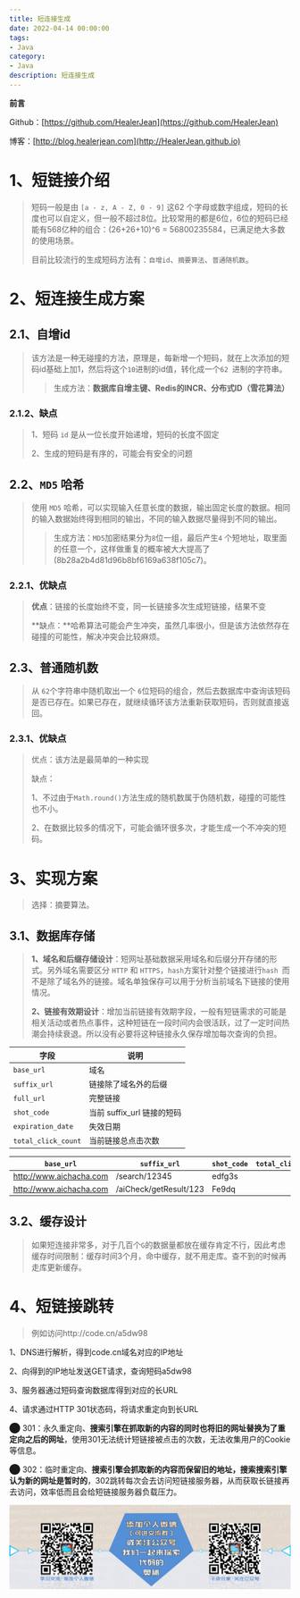 ```yaml
---
title: 短连接生成
date: 2022-04-14 00:00:00
tags: 
- Java
category: 
- Java
description: 短连接生成
---
```


**前言**     

 Github：[https://github.com/HealerJean](https://github.com/HealerJean)         

 博客：[http://blog.healerjean.com](http://HealerJean.github.io)          

# 1、短链接介绍

> 短码一般是由 `[a - z, A - Z, 0 - 9]` 这62 个字母或数字组成，短码的长度也可以自定义，但一般不超过8位。比较常用的都是6位，6位的短码已经能有568亿种的组合：(26+26+10)^6 = 56800235584，已满足绝大多数的使用场景。        
>
> 目前比较流行的生成短码方法有：`自增id`、`摘要算法`、`普通随机数`。



# 2、短连接生成方案

## 2.1、自增id

> 该方法是一种无碰撞的方法，原理是，每新增一个短码，就在上次添加的短码id基础上加1，然后将这个`10`进制的id值，转化成一个`62 `进制的字符串。                     
>
> > 生成方法：**数据库自增主键、Redis的INCR、分布式ID（雪花算法）**



### 2.1.2、缺点

> 1、短码 `id` 是从一位长度开始递增，短码的长度不固定       
>
> 2、生成的短码是有序的，可能会有安全的问题           



## 2.2、`MD5` 哈希

> 使用 `MD5` 哈希，可以实现输入任意长度的数据，输出固定长度的数据。相同的输入数据始终得到相同的输出，不同的输入数据尽量得到不同的输出。      
>
> 
>
> > 生成方法：`MD5`加密结果分为`8`位一组，最后产生`4` 个短地址，取里面的任意一个，这样做重复的概率被大大提高了(8b28a2b4d81d96b8bf6169a638f105c7)。

### 2.2.1、优缺点

> **优点**：链接的长度始终不变，同一长链接多次生成短链接，结果不变           
>
> **缺点：**哈希算法可能会产生冲突，虽然几率很小，但是该方法依然存在碰撞的可能性，解决冲突会比较麻烦。



## 2.3、普通随机数

> 从 `62`个字符串中随机取出一个 `6`位短码的组合，然后去数据库中查询该短码是否已存在。如果已存在，就继续循环该方法重新获取短码，否则就直接返回。

### 2.3.1、优缺点

> 优点：该方法是最简单的一种实现       
>
> 缺点：     
>
> 1、不过由于`Math.round()`方法生成的随机数属于伪随机数，碰撞的可能性也不小。
>
> 2、在数据比较多的情况下，可能会循环很多次，才能生成一个不冲突的短码。





# 3、实现方案

> 选择：摘要算法。

## 3.1、数据库存储

> **1、域名和后缀存储设计**：短网址基础数据采用域名和后缀分开存储的形式。另外域名需要区分 `HTTP` 和 `HTTPS`，`hash`方案针对整个链接进行`hash `而不是除了域名外的链接。域名单独保存可以用于分析当前域名下链接的使用情况。           
>
> **2、链接有效期设计**：增加当前链接有效期字段，一般有短链需求的可能是相关活动或者热点事件，这种短链在一段时间内会很活跃，过了一定时间热潮会持续衰退。所以没有必要将这种链接永久保存增加每次查询的负担。



| 字段                | 说明                       |
| ------------------- | -------------------------- |
| `base_url`          | 域名                       |
| `suffix_url`        | 链接除了域名外的后缀       |
| `full_url`          | 完整链接                   |
| `shot_code`         | 当前 suffix_url 链接的短码 |
| `expiration_date`   | 失效日期                   |
| `total_click_count` | 当前链接总点击次数         |



| `base_url`              | `suffix_url`           | `shot_code` | `total_click_count` | `full_url`                                     | `expiration_date` |
| ----------------------- | ---------------------- | ----------- | ------------------- | ---------------------------------------------- | ----------------- |
| http://www.aichacha.com | /search/12345          | edfg3s      |                     | http://www.aichacha.com//search/12345          |                   |
| http://www.aichacha.com | /aiCheck/getResult/123 | Fe9dq       |                     | http://www.aichacha.com//aiCheck/getResult/123 |                   |



## 3.2、缓存设计

> 如果短连接非常多，对于几百个`G`的数据量都放在缓存肯定不行，因此考虑缓存时间限制：缓存时间3个月，命中缓存，就不用走库。查不到的时候再走库更新缓存。



# 4、短链接跳转

>  例如访问http://code.cn/a5dw98

1、DNS进行解析，得到code.cn域名对应的IP地址     

2、向得到的IP地址发送GET请求，查询短码a5dw98     

3、服务器通过短码查询数据库得到对应的长URL     

4、请求通过HTTP 301状态码，将请求重定向到长URL

⬤ 301：永久重定向、**搜索引擎在抓取新的内容的同时也将旧的网址替换为了重定向之后的网址**，使用301无法统计短链接被点击的次数，无法收集用户的Cookie等信息。      

⬤ 302：临时重定向、**搜索引擎会抓取新的内容而保留旧的地址，搜索搜索引擎认为新的网址是暂时的**，302跳转每次会去访问短链接服务器，从而获取长链接再去访问，效率低而且会给短链接服务器负载压力。



![ContactAuthor](https://raw.githubusercontent.com/HealerJean/HealerJean.github.io/master/assets/img/artical_bottom.jpg)



<!-- Gitalk 评论 start  -->

<link rel="stylesheet" href="https://unpkg.com/gitalk/dist/gitalk.css">

<script src="https://unpkg.com/gitalk@latest/dist/gitalk.min.js"></script> 
<div id="gitalk-container"></div>    
 <script type="text/javascript">
    var gitalk = new Gitalk({
		clientID: `1d164cd85549874d0e3a`,
		clientSecret: `527c3d223d1e6608953e835b547061037d140355`,
		repo: `HealerJean.github.io`,
		owner: 'HealerJean',
		admin: ['HealerJean'],
		id: 'YdDe9ho8pmKJNcxs',
    });
    gitalk.render('gitalk-container');
</script> 




<!-- Gitalk end -->



